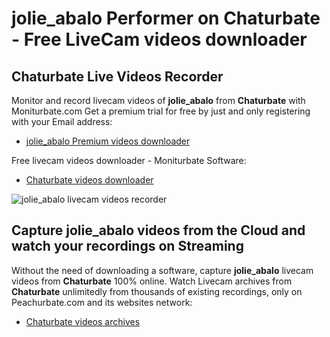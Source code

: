 # jolie_abalo Performer on Chaturbate - Free LiveCam videos downloader

## Chaturbate Live Videos Recorder

Monitor and record livecam videos of **jolie_abalo** from **Chaturbate** with Moniturbate.com
Get a premium trial for free by just and only registering with your Email address:
* [jolie_abalo Premium videos downloader](https://moniturbate.com/request-demo-licence-key.html)

Free livecam videos downloader - Moniturbate Software:
* [Chaturbate videos downloader](https://moniturbate.com/moniturbate-download-software.html)

![jolie_abalo livecam videos recorder](https://peachurnet.com/templates/moniturbate-software.png)


## Capture jolie_abalo videos from the Cloud and watch your recordings on Streaming

Without the need of downloading a software, capture **jolie_abalo** livecam videos from **Chaturbate** 100% online.
Watch Livecam archives from **Chaturbate** unlimitedly from thousands of existing recordings, only on Peachurbate.com and its websites network:
* [Chaturbate videos archives](https://peachurnet.com/)